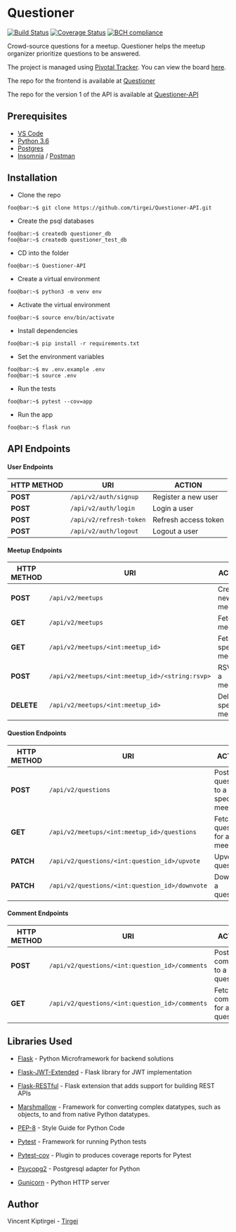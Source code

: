 # Questioner

[![Build Status](https://travis-ci.com/tirgei/Questioner-API-V2.svg?branch=develop)](https://travis-ci.com/tirgei/Questioner-API-V2)
[![Coverage Status](https://coveralls.io/repos/github/tirgei/Questioner-API-V2/badge.svg?branch=develop)](https://coveralls.io/github/tirgei/Questioner-API-V2?branch=develop)
[![BCH compliance](https://bettercodehub.com/edge/badge/tirgei/Questioner-API-V2?branch=develop)](https://bettercodehub.com/)

Crowd-source questions for a meetup. Questioner helps the meetup organizer prioritize questions to be answered.

The project is managed using [Pivotal Tracker](https://www.pivotaltracker.com). You can view the board [here](https://www.pivotaltracker.com/n/projects/2235446).

The repo for the frontend is available at [Questioner](https://github.com/tirgei/Questioner)

The repo for the version 1 of the API is available at [Questioner-API](https://github.com/tirgei/Questioner-API)

## Prerequisites

- [VS Code](https://code.visualstudio.com)
- [Python 3.6](https://www.python.org)
- [Postgres](https://www.postgresql.org)
- [Insomnia](https://insomnia.rest) / [Postman](https://www.getpostman.com)

## Installation

- Clone the repo

```console
foo@bar:~$ git clone https://github.com/tirgei/Questioner-API.git
```

- Create the psql databases

```console
foo@bar:~$ createdb questioner_db
foo@bar:~$ createdb questioner_test_db
```

- CD into the folder

```console
foo@bar:~$ Questioner-API
```

- Create a virtual environment

```console
foo@bar:~$ python3 -m venv env
```

- Activate the virtual environment

```console
foo@bar:~$ source env/bin/activate
```

- Install dependencies

```console
foo@bar:~$ pip install -r requirements.txt
```

- Set the environment variables

```console
foo@bar:~$ mv .env.example .env
foo@bar:~$ source .env
```

- Run the tests

```console
foo@bar:~$ pytest --cov=app
```

- Run the app

```console
foo@bar:~$ flask run
```

## API Endpoints

#### User Endpoints

| **HTTP METHOD** | **URI** | **ACTION** |
| --- | --- | --- |
| **POST** | `/api/v2/auth/signup` | Register a new user |
| **POST** | `/api/v2/auth/login` | Login a user |
| **POST** | `/api/v2/refresh-token` | Refresh access token |
| **POST** | `/api/v2/auth/logout` | Logout a user |

#### Meetup Endpoints

| **HTTP METHOD** | **URI** | **ACTION** |
| --- | --- | --- |
| **POST** | `/api/v2/meetups` | Create a new meetup |
| **GET** | `/api/v2/meetups` | Fetch all meetups |
| **GET** | `/api/v2/meetups/<int:meetup_id>` | Fetch specific meetup |
| **POST** | `/api/v2/meetups/<int:meetup_id>/<string:rsvp>` | RSVP to a meetup |
| **DELETE** | `/api/v2/meetups/<int:meetup_id>` | Delete specific meetup |

#### Question Endpoints

| **HTTP METHOD** | **URI** | **ACTION** |
| --- | --- | --- |
| **POST** | `/api/v2/questions` | Post a question to a specific meetup |
| **GET** | `/api/v2/meetups/<int:meetup_id>/questions` | Fetch all questions for a meetup |
| **PATCH** | `/api/v2/questions/<int:question_id>/upvote` | Upvote a question |
| **PATCH** | `/api/v2/questions/<int:question_id>/downvote` | Downvote a question |

#### Comment Endpoints

| **HTTP METHOD** | **URI** | **ACTION** |
| --- | --- | --- |
| **POST** | `/api/v2/questions/<int:question_id>/comments` | Post a comment to a question |
| **GET** | `/api/v2/questions/<int:question_id>/comments` | Fetch all comments for a question |

## Libraries Used

- [Flask](http://flask.pocoo.org) - Python Microframework for backend solutions

- [Flask-JWT-Extended](https://flask-jwt-extended.readthedocs.io/en/latest/) - Flask library for JWT 
implementation

- [Flask-RESTful](https://flask-restful.readthedocs.io) - Flask extension that adds support for building REST APIs

- [Marshmallow](https://marshmallow.readthedocs.io) - Framework for converting complex datatypes, such as objects, to and from native Python datatypes.

- [PEP-8](https://www.python.org/dev/peps/pep-0008/) - Style Guide for Python Code

- [Pytest](https://docs.pytest.org/en/latest/) - Framework for running Python tests

- [Pytest-cov](https://pytest-cov.readthedocs.io) - Plugin to produces coverage reports for Pytest

- [Psycopg2](http://initd.org/psycopg/) - Postgresql adapter for Python

- [Gunicorn](https://gunicorn.org) - Python HTTP server 

## Author

Vincent Kiptirgei - [Tirgei](https://tirgei.github.io)

